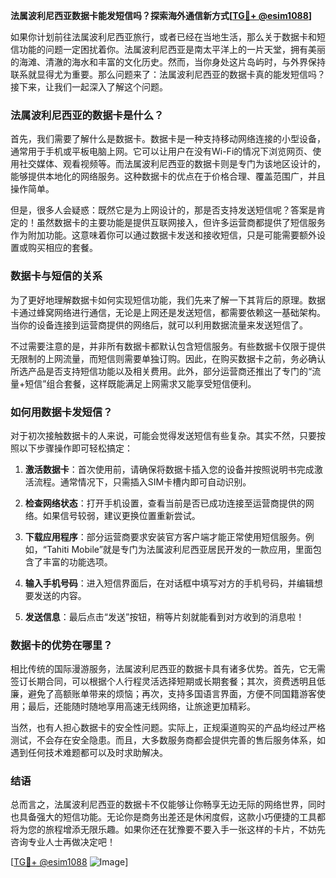 **法属波利尼西亚数据卡能发短信吗？探索海外通信新方式[[TG💪+ @esim1088](https://t.me/s/esim1088)]**

如果你计划前往法属波利尼西亚旅行，或者已经在当地生活，那么关于数据卡和短信功能的问题一定困扰着你。法属波利尼西亚是南太平洋上的一片天堂，拥有美丽的海滩、清澈的海水和丰富的文化历史。然而，当你身处这片岛屿时，与外界保持联系就显得尤为重要。那么问题来了：法属波利尼西亚的数据卡真的能发短信吗？接下来，让我们一起深入了解这个问题。

### 法属波利尼西亚的数据卡是什么？

首先，我们需要了解什么是数据卡。数据卡是一种支持移动网络连接的小型设备，通常用于手机或平板电脑上网。它可以让用户在没有Wi-Fi的情况下浏览网页、使用社交媒体、观看视频等。而法属波利尼西亚的数据卡则是专门为该地区设计的，能够提供本地化的网络服务。这种数据卡的优点在于价格合理、覆盖范围广，并且操作简单。

但是，很多人会疑惑：既然它是为上网设计的，那是否支持发送短信呢？答案是肯定的！虽然数据卡的主要功能是提供互联网接入，但许多运营商都提供了短信服务作为附加功能。这意味着你可以通过数据卡发送和接收短信，只是可能需要额外设置或购买相应的套餐。

### 数据卡与短信的关系

为了更好地理解数据卡如何实现短信功能，我们先来了解一下其背后的原理。数据卡通过蜂窝网络进行通信，无论是上网还是发送短信，都需要依赖这一基础架构。当你的设备连接到运营商提供的网络后，就可以利用数据流量来发送短信了。

不过需要注意的是，并非所有数据卡都默认包含短信服务。有些数据卡仅限于提供无限制的上网流量，而短信则需要单独订购。因此，在购买数据卡之前，务必确认所选产品是否支持短信功能以及相关费用。此外，部分运营商还推出了专门的“流量+短信”组合套餐，这样既能满足上网需求又能享受短信便利。

### 如何用数据卡发短信？

对于初次接触数据卡的人来说，可能会觉得发送短信有些复杂。其实不然，只要按照以下步骤操作即可轻松搞定：

1. **激活数据卡**：首次使用前，请确保将数据卡插入您的设备并按照说明书完成激活流程。通常情况下，只需插入SIM卡槽内即可自动识别。
   
2. **检查网络状态**：打开手机设置，查看当前是否已成功连接至运营商提供的网络。如果信号较弱，建议更换位置重新尝试。
   
3. **下载应用程序**：部分运营商要求安装官方客户端才能正常使用短信服务。例如，“Tahiti Mobile”就是专门为法属波利尼西亚居民开发的一款应用，里面包含了丰富的功能选项。
   
4. **输入手机号码**：进入短信界面后，在对话框中填写对方的手机号码，并编辑想要发送的内容。
   
5. **发送信息**：最后点击“发送”按钮，稍等片刻就能看到对方收到的消息啦！

### 数据卡的优势在哪里？

相比传统的国际漫游服务，法属波利尼西亚的数据卡具有诸多优势。首先，它无需签订长期合同，可以根据个人行程灵活选择短期或长期套餐；其次，资费透明且低廉，避免了高额账单带来的烦恼；再次，支持多国语言界面，方便不同国籍游客使用；最后，还能随时随地享用高速无线网络，让旅途更加精彩。

当然，也有人担心数据卡的安全性问题。实际上，正规渠道购买的产品均经过严格测试，不会存在安全隐患。而且，大多数服务商都会提供完善的售后服务体系，如遇到任何技术难题都可以及时求助解决。

### 结语

总而言之，法属波利尼西亚的数据卡不仅能够让你畅享无边无际的网络世界，同时也具备强大的短信功能。无论你是商务出差还是休闲度假，这款小巧便捷的工具都将为您的旅程增添无限乐趣。如果你还在犹豫要不要入手一张这样的卡片，不妨先咨询专业人士再做决定吧！

[[TG💪+ @esim1088](https://t.me/s/esim1088) ![Image](https://i.postimg.cc/4NQfJmqS/Snipaste-2025-05-13-00-14-12.png)]